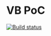 # VB PoC

[![Build status](https://ci.appveyor.com/api/projects/status/k19bkeul60b07kr0?svg=true)](https://ci.appveyor.com/project/devlead/vbpoc)
